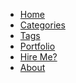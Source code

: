 <div id="nav">
	<ul>
		<li><a class="current home" href="/">Home</a></li>
		<li><a href="/categories/">Categories</a></li>
		<li><a href="/tags/">Tags</a></li>
		<li><a href="/portfolio/">Portfolio</a></li>
		<li><a href="/hire-me/">Hire Me?</a></li>
		<li><a href="/about/">About</a></li>
	</ul>
</div><!-- end: #nav -->